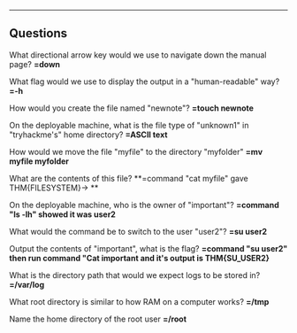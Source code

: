 


---
## **Questions**

What directional arrow key would we use to navigate down the manual page?
**=down**

What flag would we use to display the output in a "human-readable" way?
**=-h**

How would you create the file named "newnote"?
**=touch newnote**

On the deployable machine, what is the file type of "unknown1" in "tryhackme's" home directory?
**=ASCII text**

How would we move the file "myfile" to the directory "myfolder"
**=mv myfile myfolder**

What are the contents of this file?
**=command "cat myfile" gave THM{FILESYSTEM}-> **

On the deployable machine, who is the owner of "important"?
**=command "ls -lh" showed it was user2**

What would the command be to switch to the user "user2"?
**=su user2**

Output the contents of "important", what is the flag?
**=command "su user2" then run command "Cat important and it's output is THM{SU_USER2}**

What is the directory path that would we expect logs to be stored in?
**=/var/log**

What root directory is similar to how RAM on a computer works?
**=/tmp**

Name the home directory of the root user
**=/root**

